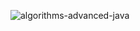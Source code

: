 
![algorithms-advanced-java](https://github.com/user-attachments/assets/ec2309df-99d3-4b54-839f-2f0b96ddfe77)
